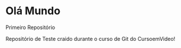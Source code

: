 # Olá Mundo
 Primeiro Repositório

Repositório de Teste craido durante o curso de Git do CursoemVideo!